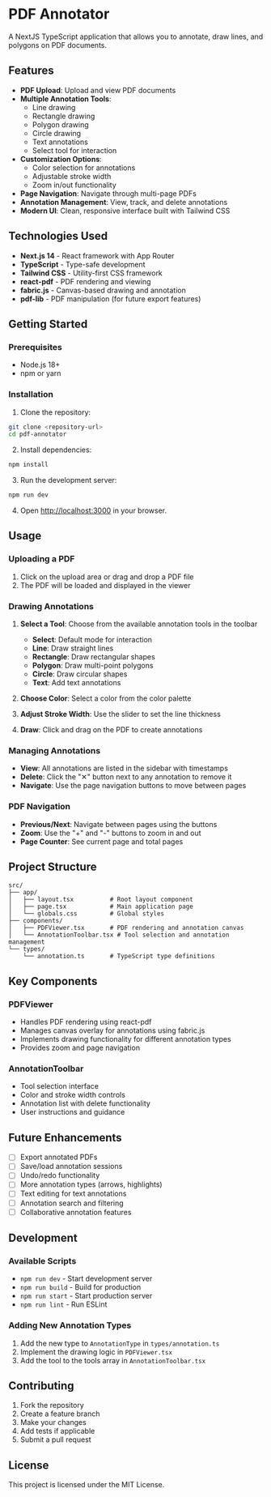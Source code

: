 # PDF Annotator

A NextJS TypeScript application that allows you to annotate, draw lines, and polygons on PDF documents.

## Features

- **PDF Upload**: Upload and view PDF documents
- **Multiple Annotation Tools**:
  - Line drawing
  - Rectangle drawing
  - Polygon drawing
  - Circle drawing
  - Text annotations
  - Select tool for interaction
- **Customization Options**:
  - Color selection for annotations
  - Adjustable stroke width
  - Zoom in/out functionality
- **Page Navigation**: Navigate through multi-page PDFs
- **Annotation Management**: View, track, and delete annotations
- **Modern UI**: Clean, responsive interface built with Tailwind CSS

## Technologies Used

- **Next.js 14** - React framework with App Router
- **TypeScript** - Type-safe development
- **Tailwind CSS** - Utility-first CSS framework
- **react-pdf** - PDF rendering and viewing
- **fabric.js** - Canvas-based drawing and annotation
- **pdf-lib** - PDF manipulation (for future export features)

## Getting Started

### Prerequisites

- Node.js 18+ 
- npm or yarn

### Installation

1. Clone the repository:
```bash
git clone <repository-url>
cd pdf-annotator
```

2. Install dependencies:
```bash
npm install
```

3. Run the development server:
```bash
npm run dev
```

4. Open [http://localhost:3000](http://localhost:3000) in your browser.

## Usage

### Uploading a PDF

1. Click on the upload area or drag and drop a PDF file
2. The PDF will be loaded and displayed in the viewer

### Drawing Annotations

1. **Select a Tool**: Choose from the available annotation tools in the toolbar
   - **Select**: Default mode for interaction
   - **Line**: Draw straight lines
   - **Rectangle**: Draw rectangular shapes
   - **Polygon**: Draw multi-point polygons
   - **Circle**: Draw circular shapes
   - **Text**: Add text annotations

2. **Choose Color**: Select a color from the color palette

3. **Adjust Stroke Width**: Use the slider to set the line thickness

4. **Draw**: Click and drag on the PDF to create annotations

### Managing Annotations

- **View**: All annotations are listed in the sidebar with timestamps
- **Delete**: Click the "✕" button next to any annotation to remove it
- **Navigate**: Use the page navigation buttons to move between pages

### PDF Navigation

- **Previous/Next**: Navigate between pages using the buttons
- **Zoom**: Use the "+" and "-" buttons to zoom in and out
- **Page Counter**: See current page and total pages

## Project Structure

```
src/
├── app/
│   ├── layout.tsx          # Root layout component
│   ├── page.tsx            # Main application page
│   └── globals.css         # Global styles
├── components/
│   ├── PDFViewer.tsx       # PDF rendering and annotation canvas
│   └── AnnotationToolbar.tsx # Tool selection and annotation management
└── types/
    └── annotation.ts       # TypeScript type definitions
```

## Key Components

### PDFViewer
- Handles PDF rendering using react-pdf
- Manages canvas overlay for annotations using fabric.js
- Implements drawing functionality for different annotation types
- Provides zoom and page navigation

### AnnotationToolbar
- Tool selection interface
- Color and stroke width controls
- Annotation list with delete functionality
- User instructions and guidance

## Future Enhancements

- [ ] Export annotated PDFs
- [ ] Save/load annotation sessions
- [ ] Undo/redo functionality
- [ ] More annotation types (arrows, highlights)
- [ ] Text editing for text annotations
- [ ] Annotation search and filtering
- [ ] Collaborative annotation features

## Development

### Available Scripts

- `npm run dev` - Start development server
- `npm run build` - Build for production
- `npm run start` - Start production server
- `npm run lint` - Run ESLint

### Adding New Annotation Types

1. Add the new type to `AnnotationType` in `types/annotation.ts`
2. Implement the drawing logic in `PDFViewer.tsx`
3. Add the tool to the tools array in `AnnotationToolbar.tsx`

## Contributing

1. Fork the repository
2. Create a feature branch
3. Make your changes
4. Add tests if applicable
5. Submit a pull request

## License

This project is licensed under the MIT License.
